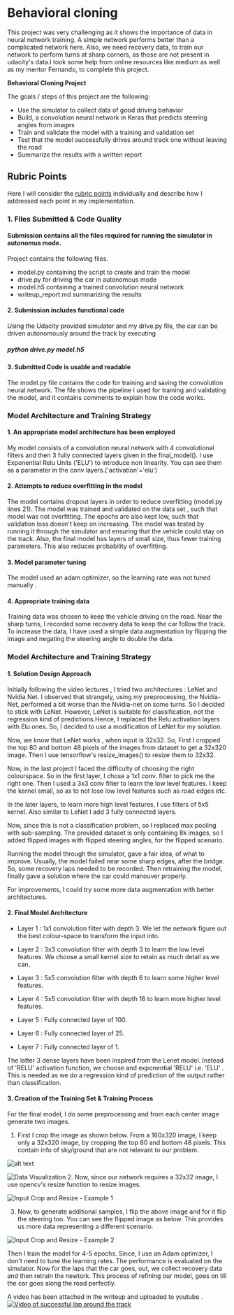
# Behavioral cloning

  This project was very challenging as it shows the importance of data in neural network training.
 A simple network performs better than a complicated network here. Also, we need recovery data, to train our network to
 perform turns at sharp corners, as those are not present in udacity's data.I took some help from online resources like medium 
 as well as my mentor Fernando, to complete this project.


**Behavioral Cloning Project**

The goals / steps of this project are the following:
* Use the simulator to collect data of good driving behavior
* Build, a convolution neural network in Keras that predicts steering angles from images
* Train and validate the model with a training and validation set
* Test that the model successfully drives around track one without leaving the road
* Summarize the results with a written report


## Rubric Points
Here I will consider the [rubric points](https://review.udacity.com/#!/rubrics/432/view) individually and describe how I addressed each point in my implementation.  

### 1. Files Submitted & Code Quality

####  Submission contains all the files required for running the simulator in autonomus mode.

Project contains the following files.
* model.py containing the script to create and train the model
* drive.py for driving the car in autonomous mode
* model.h5 containing a trained convolution neural network 
* writeup_report.md summarizing the results

#### 2. Submission includes functional code
Using the Udacity provided simulator and my drive.py file, the car can be driven autonomously around the track by executing


##### python drive.py model.h5

#### 3. Submitted Code is usable and readable
The model.py file contains the code for training and saving the convolution neural network. The file shows the pipeline I used for training and validating the model, and it contains comments to explain how the code works.


### Model Architecture and Training Strategy

#### 1. An appropriate model architecture has been employed

My model consists of a convolution neural network with 4 convolutional filters  and then 3 fully connected layers given in the final_model(). I use Exponential Relu Units ('ELU') to introduce non linearity. 
You can see them as a parameter in the conv layers.('activation'='elu')


#### 2. Attempts to reduce overfitting in the model

The model contains dropout layers in order to reduce overfitting (model.py lines 21).
The model was trained and validated on the data set , such that model was not overfitting. The epochs are also kept low, such that validation loss doesn't keep on increasing. The model was tested by running it through the simulator and ensuring that the vehicle could stay on the track. 
Also, the final model has layers of small size, thus fewer training parameters. This also reduces probability of overfitting.



#### 3. Model parameter tuning

The model used an adam optimizer, so the learning rate was not tuned manually .

#### 4. Appropriate training data

Training data was chosen to keep the vehicle driving on the road. Near the sharp turns, I recorded some recovery data to keep the car follow the track.
To increase the data, I have used a simple data augmentation by flipping the image and negating the steering angle to double the data.

### Model Architecture and Training Strategy

#### 1. Solution Design Approach

Initially following  the video lectures , I tried two architectures : LeNet and Nvidia Net. I observed that strangely, using my preprocessing, the Nvidia-Net, performed a bit worse than the Nvidia-net on some turns. So I decided to stick with LeNet. However, LeNet is suitable for classification, not the regression kind of predictions.Hence, I replaced the Relu activation layers with Elu ones. So, I decided to use a modification of LeNet for my solution. 

Now, we know that LeNet works , when input is 32x32. So, First I cropped the top 80 and bottom 48 pixels of the images from dataset  to get a 32x320 image. Then I use tensorflow's resize_images() to resize them to 32x32.

Now, in the last project I faced the difficulty of choosing the right colourspace. So in the first layer, I chose a 1x1 conv. filter to pick me the right one. Then I used a 3x3 conv filter to learn the low level features. I keep the kernel small, so as to not lose low level features such as road edges etc.

In the later layers, to learn more high level features, I use filters of 5x5 kernel. Also similar to LeNet I add 3 fully connected layers.

Now, since this is not a classification problem, so I replaced max pooling with sub-sampling.
The provided dataset is only containing 8k images, so I added flipped images with flipped steering angles, for the flipped scenario.

Running the model through the simulator, gave a fair idea, of what to improve. Usually, the model failed near some sharp edges, after the bridge. So, some recovery laps needed to be recorded. Then retraining the model, finally gave a solution where the car could manouver properly.

For improvements, I could try some more data augmentation with better architectures.




#### 2. Final Model Architecture

* Layer 1 :  1x1 convolution filter with depth 3. We let the network figure out the best colour-space to transform the input into.

* Layer 2 : 3x3 convolution filter with depth 3 to learn the low level features. We choose a small kernel size to retain as much detail as we can.

* Layer 3 : 5x5 convolution filter with depth 6 to learn some higher level features.

* Layer 4 : 5x5 convolution filter with depth 16 to learn more higher level features.

* Layer 5 : Fully connected layer of 100.

* Layer 6 : Fully connected layer of 25.

* Layer 7 : Fully connected layer of 1.

The latter 3 dense layers have been inspired from the Lenet model. Instead of 'RELU' activation function, we choose and exponential 'RELU' i.e. 'ELU' .
This is needed as we do a regression kind of prediction of the output rather than classification.

[//]: # (Image References)

[image1]: ./cropped_img.png "Cropped image"
[image2]: ./resized_img..png "Resized image"
[image3]: ./flipped_img.png "Flipped image"
[image4]: ./examples/youtube-screenshot.png "YouTube Video Link"






#### 3. Creation of the Training Set & Training Process

For the final model, I do some preprocessing and from each center image generate
two images.

1. First I crop the image as shown below. From a 160x320 image, I keep only 
a 32x320 image, by cropping the top 80 and bottom 48 pixels. This contain info
of sky/ground that are not relevant to our problem.

![alt text][image1]

![Data Visualization][image1]
2. Now, since our network requires a 32x32 image, I use opencv's resize function
to resize images.

![Input Crop and Resize - Example 1][image2]

3. Now, to generate additional samples, I flip the above image and for it flip the 
steering too. You can see the flipped image as below. This provides us more data 
representing a different scenario. 

![Input Crop and Resize - Example 2][image3]

Then I train the model for 4-5 epochs. Since, I use an Adam optimizer, I don't need to tune the learning rates. The performance is evaluated on the simulator.
Now for the laps that the car goes, out, we collect recovery data and then retrain the
newtork. This process of refining our model, goes on till the car goes along the road
perfectly.

A video has been attached in the writeup and uploaded to youtube .
[![Video of successful lap around the track][image4]](https://youtu.be/4BfWHKVV-Hk "Successful Lap on the Test Track - Behavioral Cloning")
